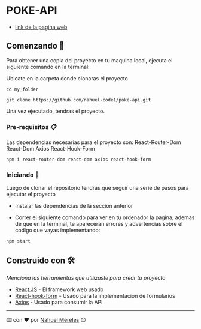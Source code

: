 # POKE-API
* [link de la pagina web](https://brave-ride-e0d05f.netlify.app)

## Comenzando 🚀

Para obtener una copia del proyecto en tu maquina local, ejecuta el siguiente comando en la terminal: 

Ubicate en la carpeta donde clonaras el proyecto
```
cd my_folder
```

```
git clone https://github.com/nahuel-code1/poke-api.git
```

Una vez ejecutado, tendras el proyecto.

### Pre-requisitos 📋

Las dependencias necesarias para el proyecto son:
React-Router-Dom
React-Dom
Axios
React-Hook-Form

```
npm i react-router-dom react-dom axios react-hook-form
```

### Iniciando 🔧

Luego de clonar el repositorio tendras que seguir una serie de pasos para ejecutar el proyecto

* Instalar las dependencias de la seccion anterior

* Correr el siguiente comando para ver en tu ordenador la pagina, ademas de que en la terminal, te apareceran errores y advertencias sobre el codigo que vayas implementando:

```
npm start
```

## Construido con 🛠️

_Menciona las herramientas que utilizaste para crear tu proyecto_

* [React.JS](https://reactjs.org/) - El framework web usado
* [React-hook-form](https://react-hook-form.com/) - Usado para la implementacion de formularios
* [Axios](https://www.axios.com) - Usado para consumir la API

---
⌨️ con ❤️ por [Nahuel Mereles](https://github.com/nahuel-code1) 😊
